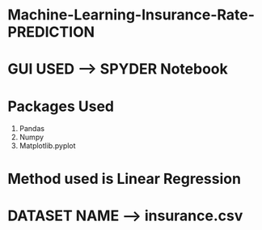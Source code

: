 # Machine-Learning-Insurance-Rate-PREDICTION

# GUI USED --> SPYDER Notebook

# Packages Used 
1. Pandas
2. Numpy
3. Matplotlib.pyplot

# Method used is Linear Regression 

# DATASET NAME -->  insurance.csv
